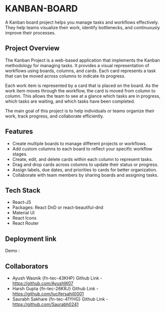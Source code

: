 # KANBAN-BOARD
A Kanban board project helps you manage tasks and workflows effectively. They help teams visualize their work, identify bottlenecks, and continuously improve their processes.

## Project Overview
The Kanban Project is a web-based application that implements the Kanban methodology for managing tasks. It provides a visual representation of workflows using boards, columns, and cards. Each card represents a task that can be moved across columns to indicate its progress.

Each work item is represented by a card that is placed on the board. As the work item moves through the workflow, the card is moved from column to column. This allows the team to see at a glance which tasks are in progress, which tasks are waiting, and which tasks have been completed.

The main goal of this project is to help individuals or teams organize their work, track progress, and collaborate efficiently.

## Features
- Create multiple boards to manage different projects or workflows.
- Add custom columns to each board to reflect your specific workflow stages.
- Create, edit, and delete cards within each column to represent tasks.
- Drag and drop cards across columns to update their status or progress.
- Assign labels, due dates, and priorities to cards for better organization.
- Collaborate with team members by sharing boards and assigning tasks.

## Tech Stack

- React-JS
- Packages: React DnD or react-beautiful-dnd
- Material UI
- React Icons
- React Router

## Deployment link
Demo : 

## Collaborators

- Ayush Wasnik {fn-tec-43KHP} Github Link - https://github.com/AyushW07
- Harsh Gupta   {fn-tec-26KRJ}  Github Link - https://github.com/lucifersahil0001
- Saurabh Sakhare {fn-tec-41YHG} Github Link - https://github.com/Saurabh0241

